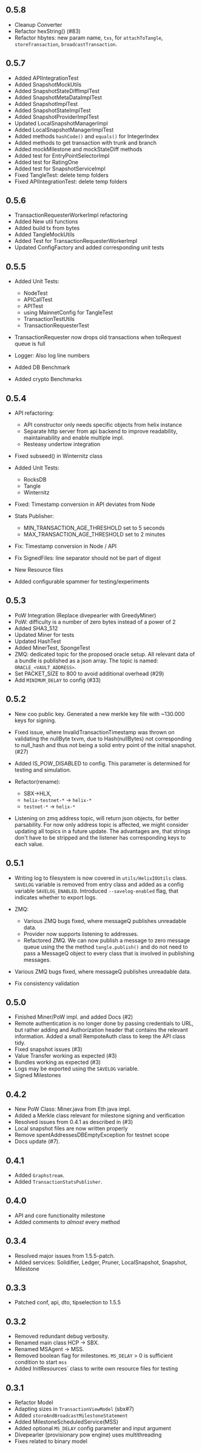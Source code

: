 ## 0.5.8

-   Cleanup Converter
-   Refactor hexString() (#83)
-   Refactor hbytes: new param name, `txs`, for `attachToTangle`, `storeTransaction`, `broadcastTransaction`.

## 0.5.7

-   Added APIIntegrationTest
-   Added SnapshotMockUtils
-   Added SnapshotStateDiffImplTest
-   Added SnapshotMetaDataImplTest
-   Added SnapshotImplTest
-   Added SnapshotStateImplTest
-   Added SnapshotProviderImplTest
-   Updated LocalSnapshotManagerImpl
-   Added LocalSnapshotManagerImplTest
-   Added methods `hashCode()` and `equals()` for IntegerIndex
-   Added methods to get transaction with trunk and branch
-   Added mockMilestone and mockStateDiff methods
-   Added test for EntryPointSelectorImpl
-   Added test for RatingOne
-   Added test for SnapshotServiceImpl
-   Fixed TangleTest: delete temp folders
-   Fixed APIIntegrationTest: delete temp folders

## 0.5.6

-   TransactionRequesterWorkerImpl refactoring
-   Added New util functions
-   Added build tx from bytes
-   Added TangleMockUtils
-   Added Test for TransactionRequesterWorkerImpl
-   Updated ConfigFactory and added corresponding unit tests

## 0.5.5

-   Added Unit Tests:
    -   NodeTest
    -   APICallTest
    -   APITest
    -   using MainnetConfig for TangleTest
    -   TransactionTestUtils
    -   TransactionRequesterTest

-   TransactionRequester now drops old transactions when toRequest queue is full

-   Logger: Also log line numbers

-   Added DB Benchmark

-   Added crypto Benchmarks

## 0.5.4

-   API refactoring:
    -   API constructor only needs specific objects from helix instance
    -   Separate http server from api backend to improve readability, maintainability and enable multiple impl.
    -   Resteasy undertow integration

-   Fixed subseed() in Winternitz class

-   Added Unit Tests:
    -   RocksDB
    -   Tangle
    -   Winternitz

-   Fixed: Timestamp conversion in API deviates from Node

-   Stats Publisher:
    -   MIN_TRANSACTION_AGE_THRESHOLD set to 5 seconds
    -   MAX_TRANSACTION_AGE_THRESHOLD set to 2 minutes

-   Fix: Timestamp conversion in Node / API

-   Fix SignedFiles: line separator should not be part of digest

-   New Resource files

-   Added configurable spammer for testing/experiments

## 0.5.3

-   PoW Integration (Replace divepearler with GreedyMiner)
-   PoW: difficulty is a number of zero bytes instead of a power of 2
-   Added SHA3_512
-   Updated Miner for tests
-   Updated HashTest
-   Added MinerTest, SpongeTest
-   ZMQ: dedicated topic for the proposed oracle setup. All relevant data of a bundle is published as a json array. The topic is named: `ORACLE_<VAULT_ADDRESS>`.
-   Set PACKET_SIZE to 800 to avoid additional overhead (#29)
-   Add `MINIMUM_DELAY` to config (#33)

## 0.5.2

-   New coo public key. Generated a new merkle key file with ~130.000 keys for signing.

-   Fixed issue, where InvalidTransactionTimestamp was thrown on validating the nullByte txvm, due to Hash(nullBytes) not corresponding to null_hash and thus not being a solid entry point of the initial snapshot. (#27)

-   Added IS_POW_DISABLED to config. This parameter is determined for testing and simulation.

-   Refactor(rename):
    -   SBX->HLX,
    -   `helix-testnet-*` -> `helix-*`
    -   `testnet-*` -> `helix-*`
-   Listening on zmq address topic, will return json objects, for better parsability. For now only address topic is affected, we might consider updating all topics in a future update. The advantages are, that strings don't have to be stripped and the listener has corresponding keys to each value.  

## 0.5.1

-   Writing log to filesystem is now covered in `utils/HelixIOUtils` class. `SAVELOG` variable is removed from entry class and added as a config variable `SAVELOG_ENABLED`. Introduced `--savelog-enabled` flag, that indicates whether to export logs.
-   ZMQ:
    -   Various ZMQ bugs fixed, where messageQ publishes unreadable data.
    -   Provider now supports listening to addresses.
    -   Refactored ZMQ. We can now publish a message to zero message queue using the the method `tangle.publish()` and do not need to pass a MessageQ object to every class that is involved in publishing messages.

-   Various ZMQ bugs fixed, where messageQ publishes unreadable data.

-   Fix consistency validation

## 0.5.0

-   Finished Miner/PoW impl. and added Docs (#2)
-   Remote authentication is no longer done by passing credentials to URL, but rather adding and Authorization header that contains the relevant information. Added a small RempoteAuth class to keep the API class tidy.
-   Fixed snapshot issues (#3)
-   Value Transfer working as expected (#3)
-   Bundles working as expected (#3)
-   Logs may be exported using the `SAVELOG` variable.
-   Signed Milestones

## 0.4.2

-   New PoW Class: Miner.java from Eth java impl.
-   Added a Merkle class relevant for milestone signing and verification
-   Resolved issues from 0.4.1 as described in (#3)
-   Local snapshot files are now written properly
-   Remove spentAddressesDBEmptyException for testnet scope
-   Docs update (#7).

## 0.4.1

-   Added `Graphstream`.
-   Added `TransactionStatsPublisher`.

## 0.4.0

-   API and core functionality milestone
-   Added comments to _almost_ every method

## 0.3.4

-   Resolved major issues from 1.5.5-patch.
-   Added services: Solidifier, Ledger, Pruner, LocalSnapshot, Snapshot, Milestone

## 0.3.3

-   Patched conf, api, dto, tipselection to 1.5.5

## 0.3.2

-   Removed redundant debug verbosity.
-   Renamed main class HCP -> SBX.
-   Renamed MSAgent -> MSS.
-   Removed boolean flag for milestones. `MS_DELAY` > 0 is sufficient condition to start `mss`
-   Added InitResources` class to write own resource files for testing

## 0.3.1

-   Refactor Model
-   Adapting sizes in `TransactionViewModel` (sbx#7)
-   Added `storeAndBroadcastMilestoneStatement`
-   Added MilestoneScheduledService(MSS)
-   Added optional `MS_DELAY` config parameter and input argument
-   Divepearler (provisionary pow engine) uses multithreading
-   Fixes related to binary model
